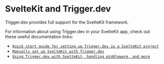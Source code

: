 # SvelteKit and Trigger.dev

Trigger.dev provides full support for the SvelteKit framework.

For information about using Trigger.dev in your SvelteKit app, check out these useful documentation links:

- [`Quick start guide for setting up Trigger.dev in a SvelteKit project`](https://trigger.dev/docs/documentation/quickstarts/sveltekit)
- [`Manually set up SvelteKit with Trigger.dev`](https://trigger.dev/docs/documentation/guides/manual/sveltekit)
- [`Using Trigger.dev with SvelteKit, handling middleware, and more`](https://trigger.dev/docs/documentation/guides/platforms/sveltekit)
